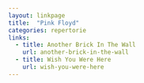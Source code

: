 ```yaml
---
layout: linkpage
title:  "Pink Floyd"
categories: repertorie
links:
  - title: Another Brick In The Wall
    url: another-brick-in-the-wall
  - title: Wish You Were Here
    url: wish-you-were-here
---
```

